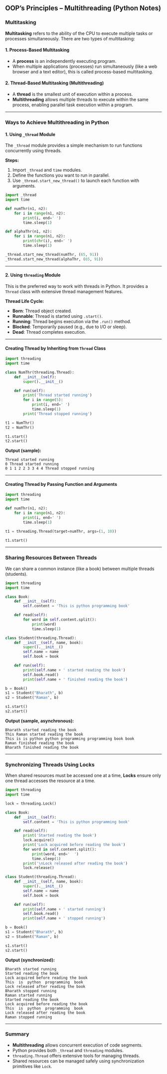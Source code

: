 ## OOP’s Principles – Multithreading (Python Notes)

### Multitasking

**Multitasking** refers to the ability of the CPU to execute multiple tasks or processes simultaneously. There are two types of multitasking:

#### 1. Process-Based Multitasking

- A **process** is an independently executing program.
- When multiple applications (processes) run simultaneously (like a web browser and a text editor), this is called process-based multitasking.

#### 2. Thread-Based Multitasking (Multithreading)

- A **thread** is the smallest unit of execution within a process.
- **Multithreading** allows multiple threads to execute within the same process, enabling parallel task execution within a program.

---

### Ways to Achieve Multithreading in Python

#### 1. Using `_thread` Module

The `_thread` module provides a simple mechanism to run functions concurrently using threads.

**Steps:**

1. Import `_thread` and `time` modules.
2. Define the functions you want to run in parallel.
3. Use `_thread.start_new_thread()` to launch each function with arguments.

```python
import _thread
import time

def numThr(n1, n2):
    for i in range(n1, n2):
        print(i, end=' ')
        time.sleep(1)

def alphaThr(n1, n2):
    for i in range(n1, n2):
        print(chr(i), end=' ')
        time.sleep(1)

_thread.start_new_thread(numThr, (65, 91))
_thread.start_new_thread(alphaThr, (65, 91))
```

---

#### 2. Using `threading` Module

This is the preferred way to work with threads in Python. It provides a `Thread` class with extensive thread management features.

**Thread Life Cycle:**

- **Born**: Thread object created.
- **Runnable**: Thread is started using `.start()`.
- **Running**: Thread begins execution via the `.run()` method.
- **Blocked**: Temporarily paused (e.g., due to I/O or sleep).
- **Dead**: Thread completes execution.

---

#### Creating Thread by Inheriting from `Thread` Class

```python
import threading
import time

class NumThr(threading.Thread):
    def __init__(self):
        super().__init__()

    def run(self):
        print('Thread started running')
        for i in range(5):
            print(i, end=' ')
            time.sleep(1)
        print('Thread stopped running')

t1 = NumThr()
t2 = NumThr()

t1.start()
t2.start()
```

**Output (sample):**

```
Thread started running
0 Thread started running
0 1 1 2 2 3 3 4 4 Thread stopped running
```

---

#### Creating Thread by Passing Function and Arguments

```python
import threading
import time

def numThr(n1, n2):
    for i in range(n1, n2):
        print(i, end=' ')
        time.sleep(1)

t1 = threading.Thread(target=numThr, args=(1, 10))

t1.start()
```

---

### Sharing Resources Between Threads

We can share a common instance (like a book) between multiple threads (students).

```python
import threading
import time

class Book:
    def __init__(self):
        self.content = 'This is python programming book'

    def read(self):
        for word in self.content.split():
            print(word)
            time.sleep(1)

class Student(threading.Thread):
    def __init__(self, name, book):
        super().__init__()
        self.name = name
        self.book = book

    def run(self):
        print(self.name + ' started reading the book')
        self.book.read()
        print(self.name + ' finished reading the book')

b = Book()
s1 = Student("Bharath", b)
s2 = Student("Raman", b)

s1.start()
s2.start()
```

**Output (sample, asynchronous):**

```
Bharath started reading the book
This Raman started reading the book
This is is python python programming programming book book
Raman finished reading the book
Bharath finished reading the book
```

---

### Synchronizing Threads Using Locks

When shared resources must be accessed one at a time, **Locks** ensure only one thread accesses the resource at a time.

```python
import threading
import time

lock = threading.Lock()

class Book:
    def __init__(self):
        self.content = 'This is python programming book'

    def read(self):
        print('Started reading the book')
        lock.acquire()
        print('Lock acquired before reading the book')
        for word in self.content.split():
            print(word, end='  ')
            time.sleep(1)
        print('\nLock released after reading the book')
        lock.release()

class Student(threading.Thread):
    def __init__(self, name, book):
        super().__init__()
        self.name = name
        self.book = book

    def run(self):
        print(self.name + ' started running')
        self.book.read()
        print(self.name + ' stopped running')

b = Book()
s1 = Student("Bharath", b)
s2 = Student("Raman", b)

s1.start()
s2.start()
```

**Output (synchronized):**

```
Bharath started running
Started reading the book
Lock acquired before reading the book
This  is  python  programming  book
Lock released after reading the book
Bharath stopped running
Raman started running
Started reading the book
Lock acquired before reading the book
This  is  python  programming  book
Lock released after reading the book
Raman stopped running
```

---

### Summary

- **Multithreading** allows concurrent execution of code segments.
- Python provides both `_thread` and `threading` modules.
- `threading.Thread` offers extensive tools for managing threads.
- Shared resources can be managed safely using synchronization primitives like `Lock`.
